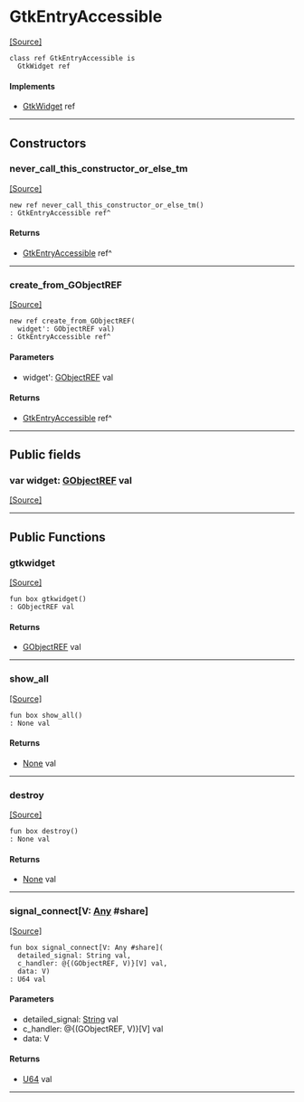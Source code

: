 # GtkEntryAccessible
<span class="source-link">[[Source]](src/gtk3/GtkEntryAccessible.md#L6)</span>
```pony
class ref GtkEntryAccessible is
  GtkWidget ref
```

#### Implements

* [GtkWidget](gtk3-GtkWidget.md) ref

---

## Constructors

### never_call_this_constructor_or_else_tm
<span class="source-link">[[Source]](src/gtk3/GtkEntryAccessible.md#L10)</span>


```pony
new ref never_call_this_constructor_or_else_tm()
: GtkEntryAccessible ref^
```

#### Returns

* [GtkEntryAccessible](gtk3-GtkEntryAccessible.md) ref^

---

### create_from_GObjectREF
<span class="source-link">[[Source]](src/gtk3/GtkEntryAccessible.md#L13)</span>


```pony
new ref create_from_GObjectREF(
  widget': GObjectREF val)
: GtkEntryAccessible ref^
```
#### Parameters

*   widget': [GObjectREF](gtk3-..-gobject-GObjectREF.md) val

#### Returns

* [GtkEntryAccessible](gtk3-GtkEntryAccessible.md) ref^

---

## Public fields

### var widget: [GObjectREF](gtk3-..-gobject-GObjectREF.md) val
<span class="source-link">[[Source]](src/gtk3/GtkEntryAccessible.md#L7)</span>



---

## Public Functions

### gtkwidget
<span class="source-link">[[Source]](src/gtk3/GtkEntryAccessible.md#L9)</span>


```pony
fun box gtkwidget()
: GObjectREF val
```

#### Returns

* [GObjectREF](gtk3-..-gobject-GObjectREF.md) val

---

### show_all
<span class="source-link">[[Source]](src/gtk3/GtkWidget.md#L4)</span>


```pony
fun box show_all()
: None val
```

#### Returns

* [None](builtin-None.md) val

---

### destroy
<span class="source-link">[[Source]](src/gtk3/GtkWidget.md#L7)</span>


```pony
fun box destroy()
: None val
```

#### Returns

* [None](builtin-None.md) val

---

### signal_connect\[V: [Any](builtin-Any.md) #share\]
<span class="source-link">[[Source]](src/gtk3/GtkWidget.md#L10)</span>


```pony
fun box signal_connect[V: Any #share](
  detailed_signal: String val,
  c_handler: @{(GObjectREF, V)}[V] val,
  data: V)
: U64 val
```
#### Parameters

*   detailed_signal: [String](builtin-String.md) val
*   c_handler: @{(GObjectREF, V)}[V] val
*   data: V

#### Returns

* [U64](builtin-U64.md) val

---

